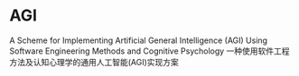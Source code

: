 # AGI
A Scheme for Implementing Artificial General Intelligence (AGI) Using Software Engineering Methods and Cognitive Psychology 一种使用软件工程方法及认知心理学的通用人工智能(AGI)实现方案
